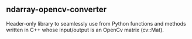 ndarray-opencv-converter
------------------------
Header-only library to seamlessly use from Python functions and methods written in C++ whose input/output is an OpenCv matrix (cv::Mat).

